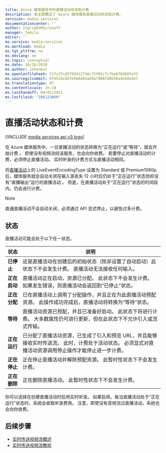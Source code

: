 ```yaml
---
title: Azure 媒体服务中的直播活动状态和计费
description: 本主题概述了 Azure 媒体服务直播活动状态和计费。
services: media-services
documentationcenter: ''
author: IngridAtMicrosoft
manager: femila
editor: ''
ms.service: media-services
ms.workload: media
ms.tgt_pltfrm: na
ms.devlang: ne
ms.topic: conceptual
ms.date: 10/26/2020
ms.author: inhenkel
ms.openlocfilehash: f17c2fcd5793412716c72f02c7cfbe670360fa33
ms.sourcegitcommit: 9f4510cb67e566d8dad9a7908fd8b58ade9da3b7
ms.translationtype: HT
ms.contentlocale: zh-CN
ms.lasthandoff: 04/01/2021
ms.locfileid: "106123069"
---
```

# <a name="live-event-states-and-billing"></a>直播活动状态和计费

[!INCLUDE [media services api v3 logo](./includes/v3-hr.md)]

在 Azure 媒体服务中，一旦直播活动的状态转换为“正在运行”或“等待”，就会开始计费 。 即使没有视频流经该服务，也会向你收费。 若要停止对直播活动的计费，必须停止直播活动。 实时听录的计费方式与直播活动相同。

将[直播活动](/rest/api/media/liveevents)上的 LiveEventEncodingType 设置为 Standard 或 Premium1080p 后，媒体服务就会自动关闭在输入源丢失 12 小时后仍处于“正在运行”状态但却没有“直播输出”运行的直播活动  。 但是，在直播活动处于“正在运行”状态的时间段内，仍会进行计费。

> [!NOTE]
> 直通直播活动不会自动关闭，必须通过 API 显式停止，以避免过多计费。

## <a name="states"></a>状态

直播活动可能会处于以下任一状态。

|状态|说明|
|---|---|
|**已停止**| 这是直播活动在创建后的初始状态（除非设置了自动启动）此状态下不会发生计费。 直播活动无法接收任何输入。 |
|**正在启动**| 直播活动正在启动，资源已分配。 此状态下不会发生计费。  如果发生错误，则直播活动会返回到“已停止”状态。|
| **正在分配** | 已在直播活动上调用了分配操作，并且正在为此直播活动预配资源。 此操作成功完成后，直播活动将转换为“等待”状态。
|**等待**| 直播活动资源已预配，并且已准备好启动。 此状态下将进行计费。  大多数属性仍可进行更新，但在此状态下不允许引入或流式传输。
|**正在运行**| 已分配了直播活动资源，已生成了引入和预览 URL，并且能够接收实时传送流。 此时，计费处于活动状态。 必须显式对直播活动资源调用停止操作才能停止进一步计费。|
|**正在停止**| 正在停止直播活动并解除预配资源。 此暂时性状态下不会发生计费。 |
|**正在删除**| 正在删除直播活动。 此暂时性状态下不会发生计费。 |

你可以选择在创建直播活动时启用实时听录。 如果启用，每当直播活动处于“正在运行”状态时，系统会收取听录费用。 注意，即使没有音频流过直播活动，系统也会向你收费。

## <a name="next-steps"></a>后续步骤

- [实时传送视频流概述](stream-live-streaming-concept.md)
- [实时传送视频流教程](stream-live-tutorial-with-api.md)
